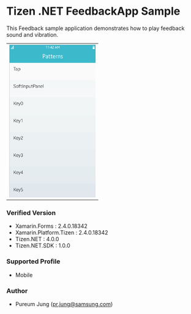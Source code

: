 # Tizen .NET FeedbackApp Sample

This Feedback sample application demonstrates how to play feedback sound and vibration.

<table>
<tr>
<td>
<center><img src='FeedbackApp.png' height=400></center>
</td>
</tr>
</table>

### Verified Version
* Xamarin.Forms : 2.4.0.18342
* Xamarin.Platform.Tizen : 2.4.0.18342
* Tizen.NET : 4.0.0
* Tizen.NET.SDK : 1.0.0


### Supported Profile
* Mobile

### Author
* Pureum Jung (pr.jung@samsung.com)
